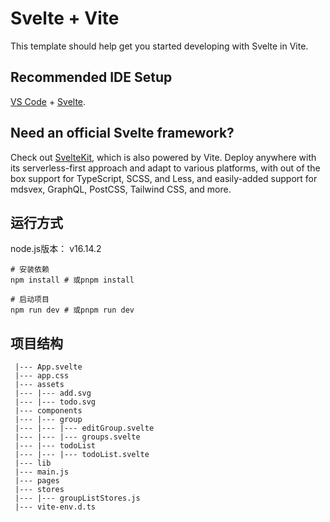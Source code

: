 # Svelte + Vite

This template should help get you started developing with Svelte in Vite.

## Recommended IDE Setup

[VS Code](https://code.visualstudio.com/) + [Svelte](https://marketplace.visualstudio.com/items?itemName=svelte.svelte-vscode).

## Need an official Svelte framework?

Check out [SvelteKit](https://github.com/sveltejs/kit#readme), which is also powered by Vite. Deploy anywhere with its serverless-first approach and adapt to various platforms, with out of the box support for TypeScript, SCSS, and Less, and easily-added support for mdsvex, GraphQL, PostCSS, Tailwind CSS, and more.

## 运行方式

node.js版本： v16.14.2

```
# 安装依赖
npm install # 或pnpm install

# 启动项目
npm run dev # 或pnpm run dev
```

## 项目结构

```
 |--- App.svelte
 |--- app.css
 |--- assets
 |--- |--- add.svg
 |--- |--- todo.svg
 |--- components
 |--- |--- group
 |--- |--- |--- editGroup.svelte
 |--- |--- |--- groups.svelte
 |--- |--- todoList
 |--- |--- |--- todoList.svelte
 |--- lib
 |--- main.js
 |--- pages
 |--- stores
 |--- |--- groupListStores.js
 |--- vite-env.d.ts
```
